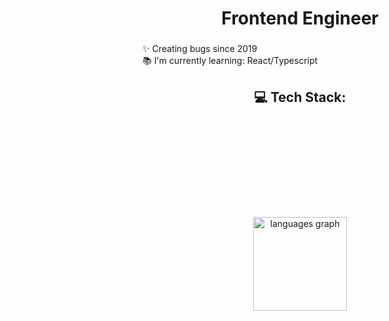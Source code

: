 <h1 align="center">Frontend Engineer</h1>

###

<p align="left">✨ Creating bugs since 2019<br>📚 I'm currently learning: React/Typescript</p>

###

<h2 align="center">💻 Tech Stack:</h2>

###

<div align="center" class="animate-slide-in-left">
  <img src="https://cdn.jsdelivr.net/gh/devicons/devicon/icons/html5/html5-original.svg" height="60" alt="html5 logo"  />
  <img width="15" />
  <img src="https://cdn.jsdelivr.net/gh/devicons/devicon/icons/css3/css3-original.svg" height="60" alt="css3 logo"  />
  <img width="15" />
  <img src="https://cdn.jsdelivr.net/gh/devicons/devicon/icons/javascript/javascript-original.svg" height="60" alt="javascript logo"  />
  <img width="15" />
  <img src="https://cdn.jsdelivr.net/gh/devicons/devicon/icons/tailwindcss/tailwindcss-plain.svg" height="60" alt="tailwindcss logo"  />
  <img width="15" />
  <img src="https://cdn.jsdelivr.net/gh/devicons/devicon/icons/react/react-original.svg" height="60" alt="react logo"  />
  <img width="15" />
  <img src="https://skillicons.dev/icons?i=nextjs" height="60" alt="nextjs logo"  />
  <img width="15" />
  <img src="https://cdn.jsdelivr.net/gh/devicons/devicon/icons/nodejs/nodejs-original.svg" height="60" alt="nodejs logo"  />
  <img width="15" />
  <img src="https://skillicons.dev/icons?i=express" height="60" alt="express logo"  />
  <img width="15" />
  <img src="https://cdn.jsdelivr.net/gh/devicons/devicon/icons/mongodb/mongodb-original.svg" height="60" alt="mongodb logo"  />
  <img width="15" />
  <img src="https://cdn.jsdelivr.net/gh/devicons/devicon/icons/firebase/firebase-plain.svg" height="60" alt="firebase logo"  />
  <img width="15" />
  <img src="https://cdn.jsdelivr.net/gh/devicons/devicon/icons/mysql/mysql-original.svg" height="60" alt="mysql logo"  />
  <img width="15" />
  <img src="https://cdn.jsdelivr.net/gh/devicons/devicon/icons/postgresql/postgresql-original.svg" height="60" alt="postgresql logo"  />
</div>

###

<div align="center">
  <img src="https://github-readme-stats.vercel.app/api/top-langs?username=GiwrgosGln&locale=en&hide_title=false&layout=compact&card_width=320&langs_count=4&theme=radical&hide_border=false&order=2" height="150" alt="languages graph"  />
</div>

<style>
  /* CSS Animation */
  @keyframes slideInLeft {
    0% {
      transform: translateX(-100%);
      opacity: 0;
    }
    100% {
      transform: translateX(0);
      opacity: 1;
    }
  }

  /* Apply animation to the tech stack div */
  .animate-slide-in-left {
    animation: slideInLeft 1s ease-in-out;
  }
</style>

<script>
  // JavaScript to add the animation class after a delay
  setTimeout(function() {
    const techStackDiv = document.querySelector(".animate-slide-in-left");
    techStackDiv.classList.add("animate-slide-in-left");
  }, 500); // Change the delay as per your preference
</script>
